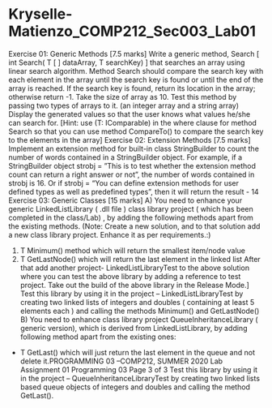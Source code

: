 # Kryselle-Matienzo_COMP212_Sec003_Lab01
Exercise 01: Generic Methods [7.5 marks]
Write a generic method, Search [ int Search<T>( T [ ] dataArray, T searchKey) ] that searches an array using
linear search algorithm. Method Search should compare the search key with each element in the array
until the search key is found or until the end of the array is reached. If the search key is found, return its
location in the array; otherwise return -1.
Take the size of array as 10.
Test this method by passing two types of arrays to it. (an integer array and a string array) Display the
generated values so that the user knows what values he/she can search for.
[Hint: use (T: IComparable) in the where clause for method Search so that you can use method CompareTo() to
compare the search key to the elements in the array]
Exercise 02: Extension Methods [7.5 marks]
Implement an extension method for built-in class StringBuilder to count the number of words contained in
a StringBuilder object.
For example, if a StringBuilder object strobj = ”This is to test whether the extension method count can
return a right answer or not”, the number of words contained in strobj is 16.
Or if strobj = “You can define extension methods for user defined types as well as predefined types”, then it
will return the result - 14
Exercise 03: Generic Classes [15 marks]
A) You need to enhance your generic LinkedListLibrary ( .dll file ) class library project ( which has been
completed in the class/Lab) , by adding the following methods apart from the existing methods.
(Note: Create a new solution, and to that solution add a new class library project. Enhance it as per requirements.:)
1. T Minimum() method which will return the smallest item/node value
2. T GetLastNode() which will return the last element in the linked list
After that add another project- LinkedListLibraryTest to the above solution where you can test the above
library by adding a reference to test project. Take out the build of the above library in the Release Mode.]
Test this library by using it in the project – LinkedListLibraryTest by creating two linked lists of integers and
doubles ( containing at least 5 elements each ) and calling the methods Minimum() and GetLastNode()
B) You need to enhance class library project QueueInheritanceLibrary ( generic version), which is
derived from LinkedListLibrary, by adding following method apart from the existing ones:
- T GetLast() which will just return the last element in the queue and not delete it.PROGRAMMING 03 –COMP212, SUMMER 2020
Lab Assignment 01 Programming 03 Page 3 of 3
Test this library by using it in the project – QueueInheritanceLibraryTest by creating two linked lists based
queue objects of integers and doubles and calling the method GetLast().
